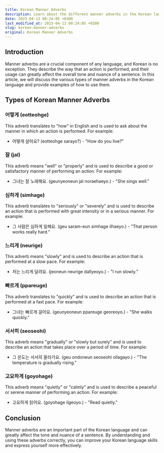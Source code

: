 ```yaml
---
title: Korean Manner Adverbs
description: Learn about the different manner adverbs in the Korean language and how to use them in sentences.
date: 2023-04-13 00:24:05 +0300
last_modified_at: 2023-04-13 00:24:05 +0300
slug: korean-manner-adverbs
original: Korean Manner Adverbs
---
```

## Introduction

Manner adverbs are a crucial component of any language, and Korean is no exception. They describe the way that an action is performed, and their usage can greatly affect the overall tone and nuance of a sentence. In this article, we will discuss the various types of manner adverbs in the Korean language and provide examples of how to use them.

## Types of Korean Manner Adverbs

### 어떻게 (eotteohge)

This adverb translates to "how" in English and is used to ask about the manner in which an action is performed. For example:

- 어떻게 살아요? (eotteohge sarayo?) - "How do you live?"

### 잘 (jal)

This adverb means "well" or "properly" and is used to describe a good or satisfactory manner of performing an action. For example:

- 그녀는 잘 노래해요. (geunyeoneun jal noraehaeyo.) - "She sings well."

### 심하게 (simhage)

This adverb translates to "seriously" or "severely" and is used to describe an action that is performed with great intensity or in a serious manner. For example:

- 그 사람은 심하게 일해요. (geu saram-eun simhage ilhaeyo.) - "That person works really hard."

### 느리게 (neurige)

This adverb means "slowly" and is used to describe an action that is performed at a slow pace. For example:

- 저는 느리게 달려요. (jeoneun neurige dallyeoyo.) - "I run slowly."

### 빠르게 (ppareuge)

This adverb translates to "quickly" and is used to describe an action that is performed at a fast pace. For example:

- 그녀는 빠르게 걸어요. (geunyeoneun ppareuge georeoyo.) - "She walks quickly."

### 서서히 (seoseohi)

This adverb means "gradually" or "slowly but surely" and is used to describe an action that takes place over a period of time. For example:

- 그 온도는 서서히 올라가요. (geu ondoneun seoseohi ollagayo.) - "The temperature is gradually rising."

### 고요하게 (goyohage)

This adverb means "quietly" or "calmly" and is used to describe a peaceful or serene manner of performing an action. For example:

- 고요하게 읽어요. (goyohage ilgeoyo.) - "Read quietly."

## Conclusion

Manner adverbs are an important part of the Korean language and can greatly affect the tone and nuance of a sentence. By understanding and using these adverbs correctly, you can improve your Korean language skills and express yourself more effectively.